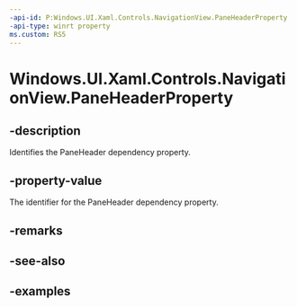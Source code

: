 ```yaml
---
-api-id: P:Windows.UI.Xaml.Controls.NavigationView.PaneHeaderProperty
-api-type: winrt property
ms.custom: RS5
---
```


<!-- Property syntax.
public DependencyProperty PaneHeaderProperty { get; }
-->

# Windows.UI.Xaml.Controls.NavigationView.PaneHeaderProperty

## -description

Identifies the PaneHeader dependency property.

## -property-value

The identifier for the PaneHeader dependency property.

## -remarks

## -see-also

## -examples

